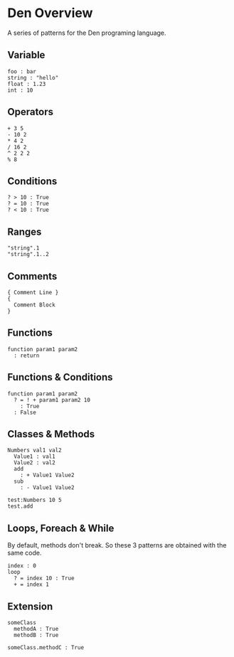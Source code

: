 # Den Overview

A series of patterns for the Den programing language.

## Variable

```
foo : bar
string : "hello"
float : 1.23
int : 10
```

## Operators

```
+ 3 5
- 10 2
* 4 2
/ 16 2
^ 2 2 2
% 8 
```

## Conditions

```
? > 10 : True
? = 10 : True
? < 10 : True
```

## Ranges

```
"string".1
"string".1..2 
```

## Comments

```
{ Comment Line }
{ 
  Comment Block
}
```

## Functions

```
function param1 param2
  : return
```

## Functions & Conditions

```
function param1 param2
  ? = ! + param1 param2 10
    : True
  : False
```

## Classes & Methods

```
Numbers val1 val2
  Value1 : val1
  Value2 : val2
  add
    : + Value1 Value2
  sub
    : - Value1 Value2

test:Numbers 10 5
test.add
```

## Loops, Foreach & While

By default, methods don't break. So these 3 patterns are obtained with the same code.

```
index : 0
loop
  ? = index 10 : True
  + = index 1
```

## Extension

```
someClass
  methodA : True
  methodB : True

someClass.methodC : True
```
